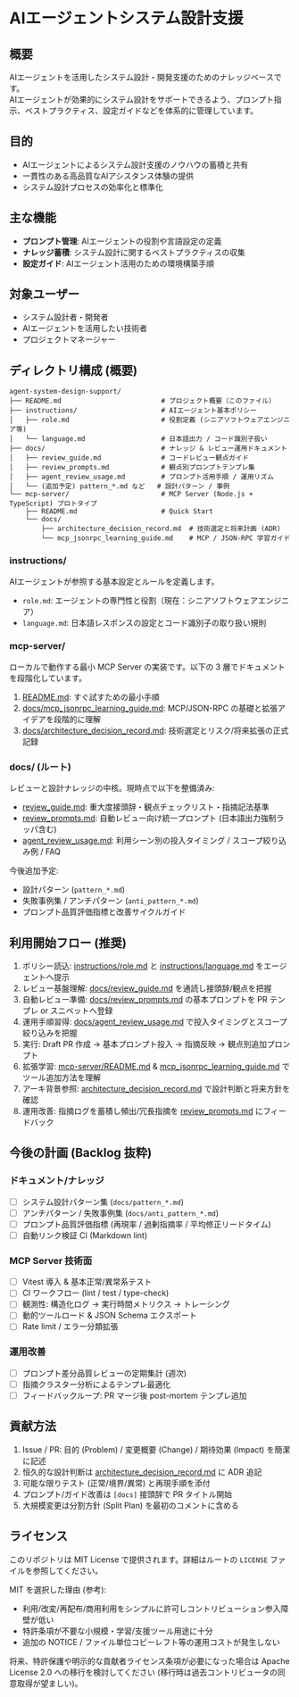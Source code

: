 # AIエージェントシステム設計支援

## 概要
AIエージェントを活用したシステム設計・開発支援のためのナレッジベースです。  
AIエージェントが効果的にシステム設計をサポートできるよう、プロンプト指示、ベストプラクティス、設定ガイドなどを体系的に管理しています。

## 目的
- AIエージェントによるシステム設計支援のノウハウの蓄積と共有
- 一貫性のある高品質なAIアシスタンス体験の提供
- システム設計プロセスの効率化と標準化

## 主な機能
- **プロンプト管理**: AIエージェントの役割や言語設定の定義
- **ナレッジ蓄積**: システム設計に関するベストプラクティスの収集
- **設定ガイド**: AIエージェント活用のための環境構築手順

## 対象ユーザー
- システム設計者・開発者
- AIエージェントを活用したい技術者
- プロジェクトマネージャー

## ディレクトリ構成 (概要)

```
agent-system-design-support/
├── README.md                         # プロジェクト概要（このファイル）
├── instructions/                     # AIエージェント基本ポリシー
│   ├── role.md                       # 役割定義 (シニアソフトウェアエンジニア等)
│   └── language.md                   # 日本語出力 / コード識別子扱い
├── docs/                             # ナレッジ & レビュー運用ドキュメント
│   ├── review_guide.md               # コードレビュー観点ガイド
│   ├── review_prompts.md             # 観点別プロンプトテンプレ集
│   ├── agent_review_usage.md         # プロンプト活用手順 / 運用リズム
│   └── (追加予定) pattern_*.md など   # 設計パターン / 事例
└── mcp-server/                       # MCP Server (Node.js + TypeScript) プロトタイプ
    ├── README.md                     # Quick Start
    └── docs/
        ├── architecture_decision_record.md  # 技術選定と将来計画 (ADR)
        └── mcp_jsonrpc_learning_guide.md    # MCP / JSON-RPC 学習ガイド
```

### instructions/
AIエージェントが参照する基本設定とルールを定義します。
- `role.md`: エージェントの専門性と役割（現在：シニアソフトウェアエンジニア）
- `language.md`: 日本語レスポンスの設定とコード識別子の取り扱い規則

### mcp-server/
ローカルで動作する最小 MCP Server の実装です。以下の 3 層でドキュメントを段階化しています。
1. [README.md](mcp-server/README.md): すぐ試すための最小手順
2. [docs/mcp_jsonrpc_learning_guide.md](mcp-server/docs/mcp_jsonrpc_learning_guide.md): MCP/JSON-RPC の基礎と拡張アイデアを段階的に理解
3. [docs/architecture_decision_record.md](mcp-server/docs/architecture_decision_record.md): 技術選定とリスク/将来拡張の正式記録

### docs/ (ルート)
レビューと設計ナレッジの中核。現時点で以下を整備済み:
- [review_guide.md](docs/review_guide.md): 重大度接頭辞・観点チェックリスト・指摘記法基準
- [review_prompts.md](docs/review_prompts.md): 自動レビュー向け統一プロンプト (日本語出力強制ラッパ含む)
- [agent_review_usage.md](docs/agent_review_usage.md): 利用シーン別の投入タイミング / スコープ絞り込み例 / FAQ

今後追加予定:
- 設計パターン (`pattern_*.md`)
- 失敗事例集 / アンチパターン (`anti_pattern_*.md`)
- プロンプト品質評価指標と改善サイクルガイド

## 利用開始フロー (推奨)
1. ポリシー読込: [instructions/role.md](instructions/role.md) と [instructions/language.md](instructions/language.md) をエージェントへ提示
2. レビュー基盤理解: [docs/review_guide.md](docs/review_guide.md) を通読し接頭辞/観点を把握
3. 自動レビュー準備: [docs/review_prompts.md](docs/review_prompts.md) の基本プロンプトを PR テンプレ or スニペットへ登録
4. 運用手順習得: [docs/agent_review_usage.md](docs/agent_review_usage.md) で投入タイミングとスコープ絞り込みを把握
5. 実行: Draft PR 作成 → 基本プロンプト投入 → 指摘反映 → 観点別追加プロンプト
6. 拡張学習: [mcp-server/README.md](mcp-server/README.md) & [mcp_jsonrpc_learning_guide.md](mcp-server/docs/mcp_jsonrpc_learning_guide.md) でツール追加方法を理解
7. アーキ背景参照: [architecture_decision_record.md](mcp-server/docs/architecture_decision_record.md) で設計判断と将来方針を確認
8. 運用改善: 指摘ログを蓄積し頻出/冗長指摘を [review_prompts.md](docs/review_prompts.md) にフィードバック

## 今後の計画 (Backlog 抜粋)
### ドキュメント/ナレッジ
- [ ] システム設計パターン集 (`docs/pattern_*.md`)
- [ ] アンチパターン / 失敗事例集 (`docs/anti_pattern_*.md`)
- [ ] プロンプト品質評価指標 (再現率 / 過剰指摘率 / 平均修正リードタイム)
- [ ] 自動リンク検証 CI (Markdown lint)  

### MCP Server 技術面
- [ ] Vitest 導入 & 基本正常/異常系テスト
- [ ] CI ワークフロー (lint / test / type-check)
- [ ] 観測性: 構造化ログ → 実行時間メトリクス → トレーシング
- [ ] 動的ツールロード & JSON Schema エクスポート
- [ ] Rate limit / エラー分類拡張

### 運用改善
- [ ] プロンプト差分品質レビューの定期集計 (週次)
- [ ] 指摘クラスター分析によるテンプレ最適化
- [ ] フィードバックループ: PR マージ後 post-mortem テンプレ追加

## 貢献方法
1. Issue / PR: 目的 (Problem) / 変更概要 (Change) / 期待効果 (Impact) を簡潔に記述
2. 恒久的な設計判断は [architecture_decision_record.md](mcp-server/docs/architecture_decision_record.md) に ADR 追記
3. 可能な限りテスト (正常/境界/異常) と再現手順を添付
4. プロンプト/ガイド改善は `[docs]` 接頭辞で PR タイトル開始
5. 大規模変更は分割方針 (Split Plan) を最初のコメントに含める

## ライセンス
このリポジトリは MIT License で提供されます。詳細はルートの `LICENSE` ファイルを参照してください。

MIT を選択した理由 (参考):
- 利用/改変/再配布/商用利用をシンプルに許可しコントリビューション参入障壁が低い
- 特許条項が不要な小規模・学習/支援ツール用途に十分
- 追加の NOTICE / ファイル単位コピーレフト等の運用コストが発生しない

将来、特許保護や明示的な貢献者ライセンス条項が必要になった場合は Apache License 2.0 への移行を検討してください (移行時は過去コントリビュータの同意取得が望ましい)。
